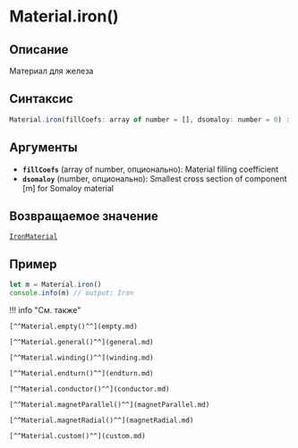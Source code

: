 # Material.iron()

## Описание
Материал для железа 

## Синтаксис
```javascript
Material.iron(fillCoefs: array of number = [], dsomaloy: number = 0) : IronMaterial
``` 

## Аргументы
- **`fillCoefs`** (array of number, опционально): Material filling coefficient
- **`dsomaloy`** (number, опционально): Smallest cross section of component [m] for Somaloy material
    
## Возвращаемое значение
[`IronMaterial`](./../../../types/materials/IronMaterial/_index.md)

## Пример
``` javascript linenums="1"
let m = Material.iron()
console.info(m) // output: Iron
``` 

!!! info "См. также"

    [^^Material.empty()^^](empty.md)

    [^^Material.general()^^](general.md)

    [^^Material.winding()^^](winding.md)

    [^^Material.endturn()^^](endturn.md)

    [^^Material.conductor()^^](conductor.md)

    [^^Material.magnetParallel()^^](magnetParallel.md)

    [^^Material.magnetRadial()^^](magnetRadial.md)
    
    [^^Material.custom()^^](custom.md)
